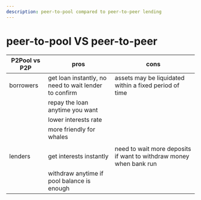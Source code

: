 ```yaml
---
description: peer-to-pool compared to peer-to-peer lending
---
```


# peer-to-pool VS peer-to-peer

| P2Pool vs P2P | pros                                                  | cons                                                               |
| ------------- | ----------------------------------------------------- | ------------------------------------------------------------------ |
| borrowers     | get loan instantly, no need to wait lender to confirm | assets may be liquidated within a fixed period of time             |
|               | repay the loan anytime you want                       |                                                                    |
|               | lower interests rate                                  |                                                                    |
|               | more friendly for whales                              |                                                                    |
|               |                                                       |                                                                    |
| lenders       | get interests instantly                               | need to wait more deposits if want to withdraw money when bank run |
|               | withdraw anytime if pool balance is enough            |                                                                    |

